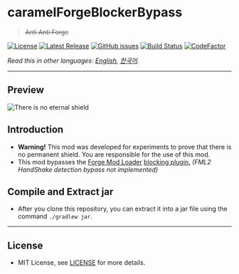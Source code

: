 # caramelForgeBlockerBypass 
> ~~Anti Anti Forge~~

[![License](https://img.shields.io/github/license/LemonCaramel/caramelForgeBlockerBypass)](https://github.com/LemonCaramel/caramelForgeBlockerBypass/blob/master/LICENSE)
[![Latest Release](https://img.shields.io/github/v/release/LemonCaramel/caramelForgeBlockerBypass)](https://caramel.moe/)
[![GitHub issues](https://img.shields.io/github/issues/LemonCaramel/caramelForgeBlockerBypass)](https://github.com/LemonCaramel/caramelForgeBlockerBypass/issues)
[![Build Status](https://travis-ci.com/LemonCaramel/caramelForgeBlockerBypass.svg?branch=master)](https://travis-ci.com/LemonCaramel/caramelForgeBlockerBypass)
[![CodeFactor](https://www.codefactor.io/repository/github/lemoncaramel/caramelforgeblockerbypass/badge/master)](https://www.codefactor.io/repository/github/lemoncaramel/caramelforgeblockerbypass/overview/master)

*Read this in other languages: [English](README.md), [한국어](README.ko.md).*

--------

Preview
--------
![There is no eternal shield](https://user-images.githubusercontent.com/45729082/103235450-92f5ea80-4985-11eb-8279-20d3a9d3512f.gif)

Introduction
--------
 - **Warning!** This mod was developed for experiments to prove that there is no permanent shield. You are responsible for the use of this mod.
 - This mod bypasses the [Forge Mod Loader](https://github.com/MinecraftForge/MinecraftForge) [blocking plugin.](https://github.com/LemonCaramel/caramelForgeBlocker) _(FML2 HandShake detection bypass not implemented)_

Compile and Extract jar
--------
- After you clone this repository, you can extract it into a jar file using the command `./gradlew jar`.

----------

License
--------
 - MIT License, see [LICENSE](https://github.com/LemonCaramel/caramelForgeBlockerBypass/blob/master/LICENSE) for more details.
